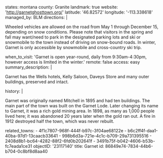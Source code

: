 states: montana
county: Granite
landmark: true
website: 'http://garnetghosttown.org/'
latitude: '46.82572'
longitude: '-113.338618'
managed_by: BLM
directions: |
  <p>Wheeled vehicles are allowed on the road from May 1 through December 15, depending on snow conditions. Please note that visitors in the spring and fall may want/need to park in the designated parking lots and ski or snowmobile to the town instead of driving on snow-bound roads. In winter, Garnet is only accessible by snowmobile and cross-country ski trip.
  </p>
when_to_visit: '​Garnet is open year-round, daily from 9:30am-4:30pm, however access is limited in the winter.'
remote: false
access: easy
summary_description: |
  <p>Garnet has the Wells hotels, Kelly Saloon, Daveys Store and many outer buildings, preserved and intact.
  </p>
history: |
  <p>Garnet was originally named Mitchell in 1895 and had ten buildings. The main part of the town was built on the Garnet Lode. Later changing its name to Garnet, it was a rich gold mining area. In 1898, as many as 1,000 people lived here; it was abandoned 20 years later when the gold ran out. A fire in 1912 destroyed half the town, which was never rebuilt.
  </p>
related_towns:
  - 4f1c7807-968f-444f-b97c-3f04ae68122e
  - b6c2ff4f-daa1-40ba-97d1-13caacb33641
  - 998b6d3a-721e-4c1c-b709-29a731395516
  - 2408d8b1-bc64-4282-88f2-6fd0b202641f
  - 3491b75f-b042-4606-b53b-fc7eada1ce31
objectID: '23117140'
title: Garnet
id: 86849e74-7834-44b6-b704-0c8bf8d8aa40
